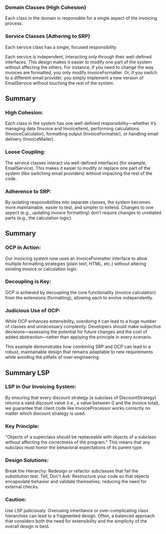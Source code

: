 ### Domain Classes (High Cohesion)
Each class in the domain is responsible for a single aspect of the invoicing process.

### Service Classes (Adhering to SRP)
Each service class has a single, focused responsibility

Each service is independent, interacting only through their well-defined interfaces.  This design makes it easier to 
modify one part of the system without affecting the others. For instance, if you need to change the way invoices are 
formatted, you only modify InvoiceFormatter. Or, if you switch to a different email provider, you simply implement a 
new version of EmailService without touching the rest of the system.

## Summary
### High Cohesion:
Each class in the system has one well-defined responsibility—whether it’s managing data (Invoice and InvoiceItem), 
performing calculations (InvoiceCalculator), formatting output (InvoiceFormatter), or handling email delivery (InvoiceMailer).

### Loose Coupling:
The service classes interact via well-defined interfaces (for example, EmailService). This makes it easier to modify or 
replace one part of the system (like switching email providers) without impacting the rest of the code.

### Adherence to SRP:
By isolating responsibilities into separate classes, the system becomes more maintainable, easier to test, and simpler 
to extend. Changes to one aspect (e.g., updating invoice formatting) don’t require changes to unrelated parts (e.g., the calculation logic).


## Summary
### OCP in Action:
Our invoicing system now uses an InvoiceFormatter interface to allow multiple formatting strategies (plain text, HTML, etc.) 
without altering existing invoice or calculation logic.

### Decoupling is Key:
OCP is achieved by decoupling the core functionality (invoice calculation) from the extensions (formatting), allowing each 
to evolve independently.

### Judicious Use of OCP:
While OCP enhances extensibility, overdoing it can lead to a huge number of classes and unnecessary complexity. 
Developers should make subjective decisions—assessing the potential for future changes and the cost of added 
abstraction—rather than applying the principle in every scenario.

This example demonstrates how combining SRP and OCP can lead to a robust, maintainable design that remains adaptable to
new requirements while avoiding the pitfalls of over-engineering.

## Summary LSP
### LSP in Our Invoicing System:
By ensuring that every discount strategy (a subclass of DiscountStrategy) returns a valid discount value 
(i.e., a value between 0 and the invoice total), we guarantee that client code like InvoiceProcessor works correctly 
no matter which discount strategy is used.

### Key Principle:
"Objects of a superclass should be replaceable with objects of a subclass without affecting the correctness of the program."
This means that any subclass must honor the behavioral expectations of its parent type.

### Design Solutions:
Break the Hierarchy: Redesign or refactor subclasses that fail the substitution test.
Tell, Don't Ask: Restructure your code so that objects encapsulate behavior and validate themselves, 
reducing the need for external checks.

### Caution:
Use LSP judiciously. Overusing inheritance or over-complicating class hierarchies can lead to a fragmented design.
Often, a balanced approach that considers both the need for extensibility and the simplicity of the overall design is best.